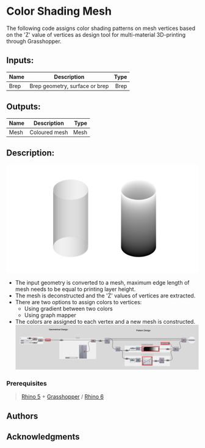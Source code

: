 # Color Shading Mesh

The following code assigns color shading patterns on mesh vertices based on the 'Z' value of vertices as design tool for multi-material 3D-printing through Grasshopper.

## Inputs:

| Name          |Description     | Type  |
| ------------- |:-------------:| -----:|
| Brep      | Brep geometry, surface or brep | Brep |

## Outputs:

| Name          |Description     | Type  |
| ------------- |:-------------:| -----:|
| Mesh      | Coloured mesh | Mesh |

## Description:

![example](./doc/example.png)
- The input geometry is converted to a mesh, maximum edge length of mesh needs to be equal to printing layer height.
- The mesh is deconstructed and the 'Z' values of vertices are extracted.
- There are two options to assign colors to vertices:
  - Using gradient between two colors
  - Using graph mapper
- The colors are assigned to each vertex and a new mesh is constructed.
![Grasshopper Algorithm](./doc/Definition.png)

### Prerequisites

> [Rhino 5](https://www.rhino3d.com/download/rhino/5/latest) + [Grasshopper](https://www.grasshopper3d.com/page/download-1) / [Rhino 6](https://www.rhino3d.com/download)  

## Authors

## Acknowledgments
